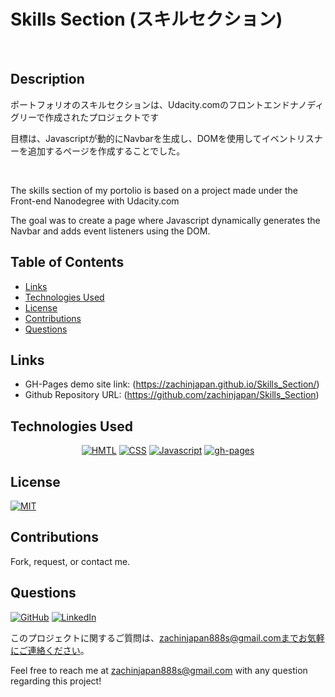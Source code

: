# Skills Section (スキルセクション)

</br>

## Description

ポートフォリオのスキルセクションは、Udacity.comのフロントエンドナノディグリーで作成されたプロジェクトです

目標は、Javascriptが動的にNavbarを生成し、DOMを使用してイベントリスナーを追加するページを作成することでした。

</br>

The skills section of my portolio is based on a project made under the Front-end Nanodegree with Udacity.com

The goal was to create a page where Javascript dynamically generates the Navbar and adds event listeners using the DOM.




## Table of Contents
- [Links](#links)
- [Technologies Used](#technologies-used)
- [License](#license)
- [Contributions](#contributions)
- [Questions](#questions)



## Links

- GH-Pages demo site link: (https://zachinjapan.github.io/Skills_Section/)
- Github Repository URL: (https://github.com/zachinjapan/Skills_Section)

## Technologies Used

<p align="center">
    <a href="https://developer.mozilla.org/en-US/docs/Web/HTML"><img src="https://img.shields.io/badge/-HTML-orange?style=for-the-badge"  alt="HMTL" /></a>
    <a href="https://developer.mozilla.org/en-US/docs/Web/CSS"><img src="https://img.shields.io/badge/-CSS-blue?style=for-the-badge" alt="CSS" /></a>
    <a href="https://www.javascript.com/"><img src="https://img.shields.io/badge/-Javascript-yellow?style=for-the-badge" alt="Javascript" /></a>
    <a href="https://www.npmjs.com/package/gh-pages"><img src="https://img.shields.io/badge/-ghpages-orange?style=for-the-badge" alt="gh-pages" /></a>
</p>

## License

[![MIT](https://img.shields.io/badge/license-MIT-green?style=plastic)](https://github.com/git/git-scm.com/blob/main/MIT-LICENSE.txt)

## Contributions

Fork, request, or contact me.

## Questions

[![GitHub](https://img.shields.io/badge/My%20GitHub-Click%20Me!-blueviolet?style=plastic&logo=GitHub)](https://github.com/zachinjapan)
[![LinkedIn](https://img.shields.io/badge/My%20LinkedIn-Click%20Me!-grey?style=plastic&logo=LinkedIn&labelColor=blue)](https://www.linkedin.com/in/zach-stone-45b649211/)

このプロジェクトに関するご質問は、zachinjapan888s@gmail.comまでお気軽にご連絡ください。

Feel free to reach me at zachinjapan888s@gmail.com with any question regarding this project!